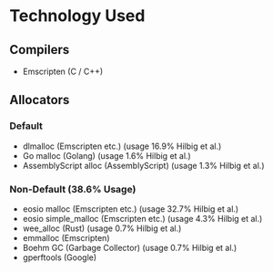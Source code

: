 # Technology Used

## Compilers
- Emscripten (C / C++)

## Allocators
### Default
- dlmalloc (Emscripten etc.) (usage 16.9% Hilbig et al.)
- Go malloc (Golang) (usage 1.6% Hilbig et al.)
- AssemblyScript alloc (AssemblyScript) (usage 1.3% Hilbig et al.)

### Non-Default (38.6% Usage)
- eosio malloc (Emscripten etc.) (usage 32.7% Hilbig et al.)
- eosio simple_malloc (Emscripten etc.) (usage 4.3% Hilbig et al.)
- wee_alloc (Rust) (usage 0.7% Hilbig et al.)
- emmalloc (Emscripten)
- Boehm GC (Garbage Collector) (usage 0.7% Hilbig et al.)
- gperftools (Google)